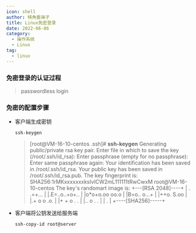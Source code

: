 ```yaml
---
icon: shell
author: 犄角套袜子
title: Linux免密登录
date: 2022-06-06
category:
  - 操作系统
  - Linux
tag:
  - linux
---
```


### 免密登录的认证过程

>passwordless login





### 免密的配置步骤

- 客户端生成密钥

  ```shell
  ssh-keygen
  ```

  > [root@VM-16-10-centos .ssh]#  **ssh-keygen**
  > Generating public/private rsa key pair.
  > Enter file in which to save the key (/root/.ssh/id_rsa): 
  > Enter passphrase (empty for no passphrase): 
  > Enter same passphrase again: 
  > Your identification has been saved in /root/.ssh/id_rsa.
  > Your public key has been saved in /root/.ssh/id_rsa.pub.
  > The key fingerprint is: 
  > SHA256:1rMKxxxxxxxksIvICW2mL111111tRwCwxM root@VM-16-10-centos
  > The key's randomart image is:
  > +---[RSA 2048]----+
  > |   .    .=+...   |
  > |.E=..o..+o+..    |
  > |o*o+o.oo oo.o    |
  > |B=o..  o...+     |
  > |++o.    S.oo     |
  > |.+ o   o  .o.    |
  > |+ + o .   .      |
  > |.. o   . .       |
  > |        .        |
  > +----[SHA256]-----+

- 客户端将公钥发送给服务端

  ```shell
  ssh-copy-id root@server
  ```

  

